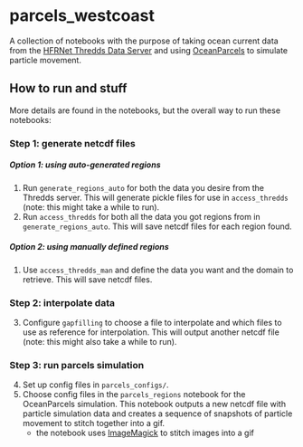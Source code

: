 # parcels_westcoast

A collection of notebooks with the purpose of taking ocean current data from the [HFRNet Thredds Data Server](https://hfrnet-tds.ucsd.edu/) and using [OceanParcels](https://oceanparcels.org/) to simulate particle movement.

## How to run and stuff

More details are found in the notebooks, but the overall way to run these notebooks:

### Step 1: generate netcdf files

##### Option 1: using auto-generated regions

1. Run `generate_regions_auto` for both the data you desire from the Thredds server. This will generate pickle files for use in `access_thredds` (note: this might take a while to run).
2. Run `access_thredds` for both all the data you got regions from in `generate_regions_auto`. This will save netcdf files for each region found.

##### Option 2: using manually defined regions

1. Use `access_thredds_man` and define the data you want and the domain to retrieve. This will save netcdf files.

### Step 2: interpolate data

3. Configure `gapfilling` to choose a file to interpolate and which files to use as reference for interpolation. This will output another netcdf file (note: this might also take a while to run).

### Step 3: run parcels simulation

4. Set up config files in `parcels_configs/`.
5. Choose config files in the `parcels_regions` notebook for the OceanParcels simulation. This notebook outputs a new netcdf file with particle simulation data and creates a sequence of snapshots of particle movement to stitch together into a gif.
	- the notebook uses [ImageMagick](https://imagemagick.org/index.php) to stitch images into a gif
